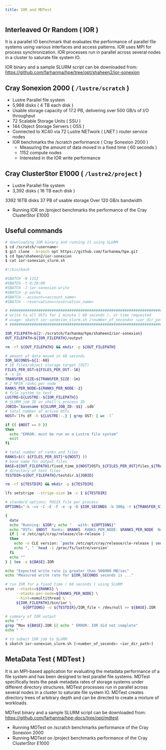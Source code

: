 ```yaml
---
title: IOR and MDTest
---
```


## Interleaved Or Random ( IOR )

It is a parallel IO benchmark that evaluates the performance of parallel file
systems using various interfaces and access patterns. IOR uses MPI for process
synchronization. IOR processes run in parallel across several nodes in a cluster
to saturate file system IO.

IOR binary and a sample SLURM script can be downloaded from:
https://github.com/farhanma/hpe/tree/opt/shaheen2/ior-sonexion

## Cray Sonexion 2000 ( `/lustre/scratch` )

* Lustre Parallel file system
* 5,988 disks ( 4 TB each disk )
* Usable storage capacity of 17.2 PB, delivering over 500 GB/s of I/O throughput
* 72 Scalable Storage Units ( SSU )
* 144 Object Storage Servers ( OSS )
* Connected to XC40 via 72 Lustre NETwork ( LNET ) router service nodes
* IOR benchmarks the /scratch performance ( Cray Sonexion 2000 )
  * Measuring the amount of data moved in a fixed time ( 60 seconds )
  * 1152 compute nodes
  * Interested in the IOR write performance

## Cray ClusterStor E1000 ( `/lustre2/project` )

* Lustre Parallel file system
* 3,392 disks ( 16 TB each disk )

3392 16TB disks
37 PB of usable storage
Over 120 GB/s bandwidth

* Running IOR on /project benchmarks the performance of the Cray ClusterStor E1000

## Useful commands

```sh
# downloading IOR binary and running it using SLURM
$ cd /scratch/<username>
$ git clone --branch opt https://github.com/farhanma/hpe.git
$ cd hpe/shaheen2/ior-sonexion
$ cat ior-sonexion_slurm.sh

#!/bin/bash

#SBATCH -N 1152
#SBATCH -t 0:20:00
#SBATCH -J ior-sonexion-write
#SBATCH -p workq
#SBATCH --account=<account_name>
#SBATCH --reservation=<reservation_name>

# ##############################################################################
# write to all OSTs for 1 minute ( 60 seconds ), or time requested
# usage: sbatch ior-sonexion_slurm.sh [<number_of_seconds> <ior_dir_path>]
# ##############################################################################

IOR_FILEPATH=${2:-/scratch/farhanma/hpe/shaheen2/ior-sonexion}
OUT_FILEPATH=${IOR_FILEPATH}/output

rm -rf ${OUT_FILEPATH} && mkdir -p ${OUT_FILEPATH}

# amount of data moved in 60 seconds
IOR_SECONDS=${1:-60}
# 16 files/object storage target (OST)
FILES_PER_OST=${FILES_PER_OST:-16}
# -t 1m
TRANSFER_SIZE=${TRANSFER_SIZE:-1m}
# 2 MPIR ranks per node
RANKS_PER_NODE=${RANKS_PER_NODE:-2}
# file system to test
LUSTRE=${LUSTRE:-${IOR_FILEPATH}}
# SLURM job ID or shell's process ID
JOBID=`basename ${SLURM_JOB_ID:-$$} .sdb`
# total number of active OSTs
NOST=`lfs df -h ${LUSTRE:-.} | grep OST: | wc -l`

if (( $NOST == 0 ))
then
  echo "ERROR: must be run on a Lustre file system"
  exit
fi

# total number of ranks and files
RANKS=$(( ${FILES_PER_OST}*${NOST} ))
# base name for output files
BASE=${OUT_FILEPATH}/fixed_time_${NOST}OSTs_${FILES_PER_OST}files_${TRANSFER_SIZE}_${RANKS_PER_NODE}ppn_${JOBID}
# directory of test files
TESTDIR=${OUT_FILEPATH}/testdir.${JOBID}

rm -rf ${TESTDIR} && mkdir -p ${TESTDIR}

lfs setstripe --stripe-size 1m -c 1 ${TESTDIR}

# standard options: POSIX file per process
OPTIONS="-k -vv -C -E -F -e -g -D $IOR_SECONDS -b 300g -t ${TRANSFER_SIZE} -w"

{
  date
  echo "Running: $IOR"; echo "   with: ${OPTIONS}"
  echo "OSTs: $NOST  Ranks: $RANKS  RANKS_PER_NODE: $RANKS_PER_NODE  Nodes: $(($RANKS/$RANKS_PER_NODE))"
  if [ -e /etc/opt/cray/release/cle-release ]
  then
    echo -n CLE version: `paste /etc/opt/cray/release/cle-release | sed -e 's/DEFAULT=//'`
    echo ", " `head -1 /proc/fs/lustre/version`
  fi
  echo ""
} | tee -a ${BASE}.IOR

echo "Expected write rate is greater than 500000 MB/sec"
echo "Measured write rate for $IOR_SECONDS seconds is ..."

# run IOR for a fixed time ( 60 seconds ) using SLURM
srun --ntasks=${RANKS} \
     --ntasks-per-node=${RANKS_PER_NODE} \
     --hint=nomultithread \
     ${IOR_FILEPATH}/bin/ior \
        ${OPTIONS} -o ${TESTDIR}/IOR_file < /dev/null >> ${BASE}.IOR

# summary of IOR output
echo " "
grep ^Max ${BASE}.IOR || echo " ERROR: IOR did not complete"
echo " "

# to submit IOR job to SLURM
$ sbatch ior-sonexion_slurm.sh [<number_of_seconds> <ior_dir_path>]
```

## MetaData Test ( MDTest )

It is an MPI-based application for evaluating the metadata performance of a file
system and has been designed to test parallel file systems. MDTest specifically
tests the peak metadata rates of storage systems under different directory
structures. MDTest processes run in parallel across several nodes in a cluster
to saturate file system IO. MDTest creates directory trees of arbitrary depth
and can be directed to create a mixture of workloads.

MDTest binary and a sample SLURM script can be downloaded from:
https://github.com/farhanma/hpe-docs/tree/opt/mdtest

* Running MDTest on /scratch benchmarks performance of the Cray Sonexion 2000
* Running MDTest on /project benchmarks performance of the Cray ClusterStor E1000
